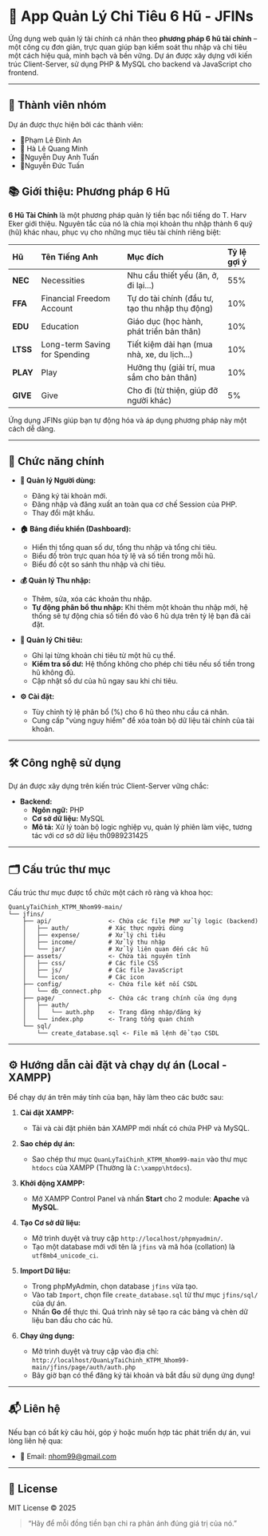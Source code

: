 # 💸 App Quản Lý Chi Tiêu 6 Hũ - JFINs

Ứng dụng web quản lý tài chính cá nhân theo **phương pháp 6 hũ tài chính** – một công cụ đơn giản, trực quan giúp bạn kiểm soát thu nhập và chi tiêu một cách hiệu quả, minh bạch và bền vững. Dự án được xây dựng với kiến trúc Client-Server, sử dụng PHP & MySQL cho backend và JavaScript cho frontend.

---
## 👥 Thành viên nhóm

Dự án được thực hiện bởi các thành viên:

- 🐶Phạm Lê Đình An
- 👴 Hà Lê Quang Minh
- 👴Nguyễn Duy Anh Tuấn
- 👴Nguyễn Đức Tuấn

## 📚 Giới thiệu: Phương pháp 6 Hũ

**6 Hũ Tài Chính** là một phương pháp quản lý tiền bạc nổi tiếng do T. Harv Eker giới thiệu. Nguyên tắc của nó là chia mọi khoản thu nhập thành 6 quỹ (hũ) khác nhau, phục vụ cho những mục tiêu tài chính riêng biệt:

| Hũ | Tên Tiếng Anh | Mục đích | Tỷ lệ gợi ý |
| :--- | :--- | :--- | :--- |
| **NEC** | Necessities | Nhu cầu thiết yếu (ăn, ở, đi lại...) | 55% |
| **FFA** | Financial Freedom Account | Tự do tài chính (đầu tư, tạo thu nhập thụ động) | 10% |
| **EDU** | Education | Giáo dục (học hành, phát triển bản thân) | 10% |
| **LTSS** | Long-term Saving for Spending | Tiết kiệm dài hạn (mua nhà, xe, du lịch...) | 10% |
| **PLAY**| Play | Hưởng thụ (giải trí, mua sắm cho bản thân) | 10% |
| **GIVE**| Give | Cho đi (từ thiện, giúp đỡ người khác) | 5% |

Ứng dụng JFINs giúp bạn tự động hóa và áp dụng phương pháp này một cách dễ dàng.

---

## 🚀 Chức năng chính

* **👤 Quản lý Người dùng:**
    * Đăng ký tài khoản mới.
    * Đăng nhập và đăng xuất an toàn qua cơ chế Session của PHP.
    * Thay đổi mật khẩu.

* **🏠 Bảng điều khiển (Dashboard):**
    * Hiển thị tổng quan số dư, tổng thu nhập và tổng chi tiêu.
    * Biểu đồ tròn trực quan hóa tỷ lệ và số tiền trong mỗi hũ.
    * Biểu đồ cột so sánh thu nhập và chi tiêu.

* **💰 Quản lý Thu nhập:**
    * Thêm, sửa, xóa các khoản thu nhập.
    * **Tự động phân bổ thu nhập:** Khi thêm một khoản thu nhập mới, hệ thống sẽ tự động chia số tiền đó vào 6 hũ dựa trên tỷ lệ bạn đã cài đặt.

* **💸 Quản lý Chi tiêu:**
    * Ghi lại từng khoản chi tiêu từ một hũ cụ thể.
    * **Kiểm tra số dư:** Hệ thống không cho phép chi tiêu nếu số tiền trong hũ không đủ.
    * Cập nhật số dư của hũ ngay sau khi chi tiêu.

* **⚙️ Cài đặt:**
    * Tùy chỉnh tỷ lệ phân bổ (%) cho 6 hũ theo nhu cầu cá nhân.
    * Cung cấp "vùng nguy hiểm" để xóa toàn bộ dữ liệu tài chính của tài khoản.

---

## 🛠️ Công nghệ sử dụng

Dự án được xây dựng trên kiến trúc Client-Server vững chắc:

* **Backend:**
    * **Ngôn ngữ:** PHP
    * **Cơ sở dữ liệu:** MySQL
    * **Mô tả:** Xử lý toàn bộ logic nghiệp vụ, quản lý phiên làm việc, tương tác với cơ sở dữ liệu th0989231425 

---
## 🗂️ Cấu trúc thư mục

Cấu trúc thư mục được tổ chức một cách rõ ràng và khoa học:
```
QuanLyTaiChinh_KTPM_Nhom99-main/
└── jfins/
    ├── api/                <- Chứa các file PHP xử lý logic (backend)
    │   ├── auth/           # Xác thực người dùng
    │   ├── expense/        # Xử lý chi tiêu
    │   ├── income/         # Xử lý thu nhập
    │   └── jar/            # Xử lý liên quan đến các hũ
    ├── assets/             <- Chứa tài nguyên tĩnh
    │   ├── css/            # Các file CSS
    │   ├── js/             # Các file JavaScript
    │   └── icon/           # Các icon
    ├── config/             <- Chứa file kết nối CSDL
    │   └── db_connect.php
    ├── page/               <- Chứa các trang chính của ứng dụng
    │   ├── auth/
    │   │   └── auth.php    <- Trang đăng nhập/đăng ký
    │   └── index.php       <- Trang tổng quan chính
    └── sql/
        └── create_database.sql <- File mã lệnh để tạo CSDL
```

---
## ⚙️ Hướng dẫn cài đặt và chạy dự án (Local - XAMPP)

Để chạy dự án trên máy tính của bạn, hãy làm theo các bước sau:

1.  **Cài đặt XAMPP:**
    * Tải và cài đặt phiên bản XAMPP mới nhất có chứa PHP và MySQL.

2.  **Sao chép dự án:**
    * Sao chép thư mục `QuanLyTaiChinh_KTPM_Nhom99-main` vào thư mục `htdocs` của XAMPP (Thường là `C:\xampp\htdocs`).

3.  **Khởi động XAMPP:**
    * Mở XAMPP Control Panel và nhấn **Start** cho 2 module: **Apache** và **MySQL**.

4.  **Tạo Cơ sở dữ liệu:**
    * Mở trình duyệt và truy cập `http://localhost/phpmyadmin/`.
    * Tạo một database mới với tên là `jfins` và mã hóa (collation) là `utf8mb4_unicode_ci`.

5.  **Import Dữ liệu:**
    * Trong phpMyAdmin, chọn database `jfins` vừa tạo.
    * Vào tab `Import`, chọn file `create_database.sql` từ thư mục `jfins/sql/` của dự án.
    * Nhấn **Go** để thực thi. Quá trình này sẽ tạo ra các bảng và chèn dữ liệu ban đầu cho các hũ.

6.  **Chạy ứng dụng:**
    * Mở trình duyệt và truy cập vào địa chỉ:
        `http://localhost/QuanLyTaiChinh_KTPM_Nhom99-main/jfins/page/auth/auth.php`
    * Bây giờ bạn có thể đăng ký tài khoản và bắt đầu sử dụng ứng dụng!

---

## 📬 Liên hệ

Nếu bạn có bất kỳ câu hỏi, góp ý hoặc muốn hợp tác phát triển dự án, vui lòng liên hệ qua:

- 📧 Email: nhom99@gmail.com

---

## 📄 License

MIT License © 2025

> “Hãy để mỗi đồng tiền bạn chi ra phản ánh đúng giá trị của nó.”
